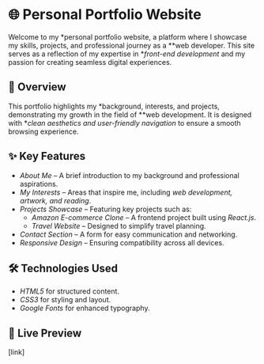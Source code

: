# 🌐 Personal Portfolio Website  

Welcome to my *personal portfolio website, a platform where I showcase my skills, projects, and professional journey as a **web developer. This site serves as a reflection of my expertise in **front-end development* and my passion for creating seamless digital experiences.  

## 📌 Overview  
This portfolio highlights my *background, interests, and projects, demonstrating my growth in the field of **web development. It is designed with **clean aesthetics and user-friendly navigation* to ensure a smooth browsing experience.  

## ✨ Key Features  
- *About Me* – A brief introduction to my background and professional aspirations.  
- *My Interests* – Areas that inspire me, including *web development, artwork, and reading*.  
- *Projects Showcase* – Featuring key projects such as:  
  - *Amazon E-commerce Clone* – A frontend project built using *React.js*.  
  - *Travel Website* – Designed to simplify travel planning.  
- *Contact Section* – A form for easy communication and networking.  
- *Responsive Design* – Ensuring compatibility across all devices.  

## 🛠 Technologies Used  
- *HTML5* for structured content.  
- *CSS3* for styling and layout.  
- *Google Fonts* for enhanced typography.  

## 🔗 Live Preview  
[link]  




